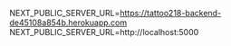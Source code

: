 NEXT_PUBLIC_SERVER_URL=https://tattoo218-backend-de45108a854b.herokuapp.com
NEXT_PUBLIC_SERVER_URL=http://localhost:5000

